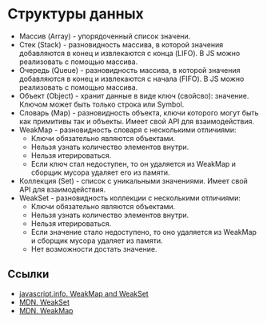 # Структуры данных

- Массив (Array) - упорядоченный список значени.
- Стек (Stack) - разновидность массива, в которой значения добавляются в конец и извлекаются с конца (LIFO). В JS можно реализовать с помощью массива.
- Очередь (Queue)  - разновидность массива, в которой значения добавляются в конец и извлекаются с начала (FIFO). В JS можно реализовать с помощью массива.
- Объект (Object) - хранит данные в виде ключ (свойсво): значение. Ключом может быть только строка или Symbol.
- Словарь (Map) - разновидность объекта, ключи которого могут быть как примитивы так и объекты. Имеет свой API для взаимодействия.
- WeakMap - разновидность словаря с несколькими отличиями:
  - Ключи обязательно являются объектами.
  - Нельзя узнать количество элементов внутри.
  - Нельзя итерироваться.
  - Если ключ стал недоступен, то он удаляется из WeakMap и сборщик мусора удаляет его из памяти.
- Коллекция (Set) - список с уникальными значениями. Имеет свой API для взаимодействия.
- WeakSet - разновидность коллекции с несколькими отличиями:
  - Ключи обязательно являются объектами.
  - Нельзя узнать количество элементов внутри.
  - Нельзя итерироваться.
  - Если значение стало недоступено, то оно удаляется из WeakMap и сборщик мусора удаляет из памяти.
  - Нет возможности достать значение.

## Ссылки

- [javascript.info. WeakMap and WeakSet](https://javascript.info/weakmap-weakset)
- [MDN. WeakSet](https://developer.mozilla.org/en-US/docs/Web/JavaScript/Reference/Global_Objects/WeakSet)
- [MDN. WeakMap](https://developer.mozilla.org/en-US/docs/Web/JavaScript/Reference/Global_Objects/WeakMap)
